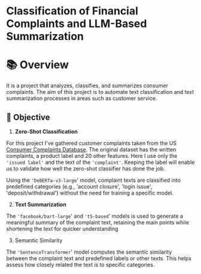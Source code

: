 # Classification of Financial Complaints and LLM-Based Summarization

# 📚 Overview

It is a project that analyzes, classifies, and summarizes consumer complaints. The aim of this project is to automate text classification and text summarization processes in areas such as customer service.


## :rocket: Objective

1. **Zero-Shot Classification**

For this project I've gathered customer complaints taken from the US [Consumer Complaints Database](https://www.consumerfinance.gov/data-research/consumer-complaints/). The original dataset has the written complaints, a product label and 20 other features. 
Here I use only the `'issued label'` and the text of the `'complaint'`. Keeping the label will enable us to validate how well the zero-shot classifier has done the job.

Using the `'DeBERTa-v3-large`' model, complaint texts are classified into predefined categories (e.g., 'account closure', 'login issue', 'deposit/withdrawal') without the need for training a specific model. 

2. **Text Summarization**
   
The `'facebook/bart-large`' and `'t5-based`' models is used to generate a meaningful summary of the complaint text, retaining the main points while shortening the text for quicker understanding

3. Semantic Similarity 

The `'SentenceTransformer`' model computes the semantic similarity between the complaint text and predefined labels or other texts. This helps assess how closely related the text is to specific categories.











